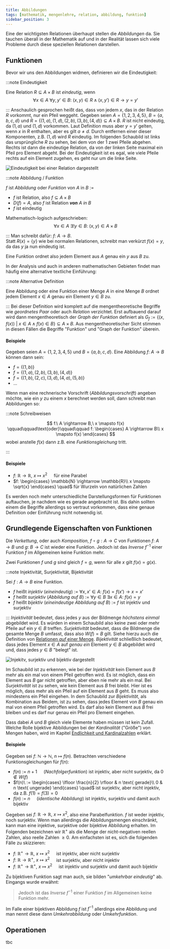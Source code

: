 ```yaml
---
title: Abbildungen
tags: [mathematik, mengenlehre, relation, abbildung, funktion]
sidebar_position: 3
---
```


Eine der wichtigsten Relationen überhaupt stellen die *Abbildungen* da.
Sie tauchen überall in der Mathematik auf und in der Realität lassen sich viele Probleme durch diese 
speziellen Relationen darstellen.

## Funktionen
Bevor wir uns den Abbildungen widmen, definieren wir die Eindeutigkeit:

:::note Eindeutigkeit

Eine Relation $R \subseteq A \times B$ ist *eindeutig*, wenn
$$
    \forall x \in A\ \forall y, y' \in B:\ (x,y) \in R \wedge (x,y') \in R \rightarrow y = y'
$$

:::
Anschaulich gesprochen heißt das, dass von jedem $x$, das in der Relation $R$ vorkommt, nur ein Pfeil weggeht.
Gegeben seien $A = \{1, 2, 3, 4, 5\}$, $B = \{a, b, c, d\}$ und $R = \{(1,a), (1,d), (2,b), (3,b), (4,d)\} \subseteq A \times B$.
$R$ ist nicht eindeutig, da $(1,a)$ und $(1,d)$ vorkommen.
Laut Definition muss aber $y=y'$ gelten, wenn $x$ in $R$ enthalten, aber es gilt $a \ne d$.
Durch entfernen einer dieser Komponenten, z.B. $(1,d)$ wird $R$ eindeutig.
Im folgenden Schaubild ist links das ursprüngliche $R$ zu sehen, bei dem von der $1$ zwei Pfeile abgehen.
Rechts ist dann die eindeutige Relation, da von der linken Seite maximal ein Pfeil pro Element abgeht.
Bei der Eindeutigkeit ist es egal, wie viele Pfeile rechts auf ein Element zugehen, es geht nur um die linke Seite.

![Eindeutigkeit bei einer Relation dargestellt](/img/mathematik/mengenlehre/relationen/eindeutige_rel.png)

:::note Abbildung / Funktion

$f$ ist *Abbildung* oder *Funktion* von $A$ in $B$ $:=$
- $f$ ist Relation, also $f \subseteq A \times B$
- $D(f) = A$, also $f$ ist Relation *__von__ $A$ in $B$*
- $f$ ist eindeutig

Mathematisch-logisch aufgeschrieben:
$$
    \forall x \in A\ \exists ! y \in B:\ (x,y) \in A \times B
$$

:::
Man schreibt dafür: $f:\ A \rightarrow B$.  
Statt $R(x) = \{y\}$ wie bei normalen Relationen, schreibt man verkürzt $f(x) = y$, da das $y$ ja nun eindeutig ist.

Eine Funktion ordnet also jedem Element aus $A$ genau ein $y$ aus $B$ zu.

In der Analysis und auch in anderen mathematischen Gebieten findet man häufig eine alternative textliche Einführung:

:::note Alternative Definition

Eine Abbildung oder eine Funktion einer Menge $A$ in eine Menge $B$ ordnet jedem Element $x \in A$ genau ein Element $y \in B$ zu.

:::
Bei dieser Definition wird komplett auf die mengentheoretische Begriffe wie *geordnetes Paar* oder auch *Relation* verzichtet.
Erst aufbauend darauf wird dann mengentheoretisch der *Graph der Funktion* definiert als $G_f := \{(x,f(x))\ |\ x \in A \wedge f(x) \in B\} \subseteq A \times B$.
Aus mengentheoretischer Sicht stimmen in diesen Fällen die Begriffe "Funktion" und "Graph der Funktion" überein.

#### Beispiele
Gegeben seien $A = \{1, 2, 3, 4, 5\}$ und $B = \{a, b, c, d\}$.
Eine Abbildung $f:\ A \rightarrow B$ können dann sein:
- $f = \{(1,b)\}$
- $f = \{(1,a), (2,b), (3,b), (4,d)\}$
- $f = \{(1,b), (2,c), (3,d), (4,a), (5,b)\}$
- ...

Wenn man eine rechnerische Vorschrift (*Abbildungsvorschrift*) angeben möchte, wie ein $y$ zu einem $x$ berechnet werden soll, 
dann schreibt man Abbildungen so:

:::note Schreibweisen

$$
    f:\ A \rightarrow B,\ x \mapsto f(x)
    \qquad\qquad\text{oder}\qquad\qquad
    f: \begin{cases}
        A \rightarrow B\\
        x \mapsto f(x)
    \end{cases}
$$
wobei anstelle $f(x)$ dann z.B. eine *Funktionsgleichung* tritt.

:::

#### Beispiele
- $f:\ \mathbb{R} \rightarrow \mathbb{R},\ x \mapsto x^2 \quad$ für eine Parabel
- $f: \begin{cases}
     \mathbb{N} \rightarrow \mathbb{R}\\
     x \mapsto \sqrt{x}
  \end{cases} \quad$ für Wurzeln von natürlichen Zahlen

Es werden noch mehr unterschiedliche Darstellungsformen für Funktionen auftauchen, je nachdem wie es gerade angebracht ist.
Bis dahin sollten einem die Begriffe allerdings so vertraut vorkommen, dass eine genaue Definition oder Einführung nicht notwendig ist.

## Grundlegende Eigenschaften von Funktionen
Die *Verkettung*, oder auch *Komposition*, $f \circ g: A \rightarrow C$ von Funktionen $f:\ A \rightarrow B$ und $g:\ B \rightarrow C$ ist wieder eine Funktion.
Jedoch ist das *Inverse* $f^{-1}$ einer Funktion $f$ im Allgemeinen keine Funktion mehr.

Zwei Funktionen $f$ und $g$ sind gleich $f=g$, wenn für alle $x$ gilt $f(x) = g(x)$.

:::note Injektivität, Surjektivität, Bijektivität

Sei $f: A \rightarrow B$ eine Funktion.
- $f$ heißt *injektiv* (*eineindeutig*) $:=\ \forall x,x' \in A:\ f(x) = f(x') \rightarrow x = x'$
- $f$ heißt *surjektiv* (*Abbildung auf $B$*) $:=\ \forall y \in B\ \exists x \in A:\ f(x) = y$
- $f$ heißt *bijektiv* (*eineindeutige Abbildung auf $B$*) $:=\ f$ ist injektiv und surjektiv

:::
*Injektivität* bedeutet, dass jedes $y$ aus der Bildmenge *höchstens einmal* abgebildet wird.
Es würden in einem Schaubild also keine zwei oder mehr Pfeile auf ein $y \in B$ treffen.
*Surjektivität* bedeutet, dass die Bildmenge die gesamte Menge $B$ umfasst, dass also $W(f) = B$ gilt. 
Siehe hierzu auch die Definition von [Relationen *auf* einer Menge](../relationen/kartesisches_produkt_relationen#definitions--und-wertebereich).
*Bijektivität* schließlich bedeutet, dass jedes Element $x \in A$ auf *genau ein* Element $y \in B$ abgebildet wird und,
dass jedes $y \in B$ "belegt" ist.

![Injekitv, surjektiv und bijektiv dargestellt](/img/mathematik/mengenlehre/relationen/bijektion.png)

Im Schaubild ist zu erkennen, wie bei der *Injektivität* kein Element aus $B$ mehr als ein mal von einem Pfeil getroffen wird.
Es ist möglich, dass ein Element aus $B$ gar nicht getroffen, aber eben nie mehr als ein mal.
Bei *Surjektivität* ist zu sehen, wie kein Element aus $B$ frei bleibt.
Hier ist es möglich, dass mehr als ein Pfeil auf ein Element aus $B$ geht.
Es muss also mindestens ein Pfeil eingehen.
In dem Schaubild zur *Bijektivität*, als Kombination aus Beidem, ist zu sehen, dass jedes Element von $B$ genau ein mal
von einem Pfeil getroffen wird. 
Es darf also kein Element aus $B$ frei bleiben und es darf nur genau ein Pfeil pro Element eingehen.

Dass dabei $A$ und $B$ gleich viele Elemente haben müssen ist kein Zufall.
Welche Rolle bijektive Abbildungen bei der *Kardinalität* ("Größe") von Mengen haben, wird im Kapitel [Endlichkeit und Kardinalzahlen](../endlichkeit) erklärt.

#### Beispiele
Gegeben sei $f:\ \mathbb{N} \rightarrow \mathbb{N},\ n \mapsto f(n)$.
Betrachten verschiedene Funktionsgleichungen für $f(n)$:
- $f(n)\ :=\ n+1 \quad$ (*Nachfolgerfunktion*) ist injektiv, aber nicht surjektiv, da $0 \notin W(f)$
- $f(n)\ := \begin{cases} \lfloor \frac{n}{2} \rfloor & n \text{ gerade}\\ 0 & n \text{ ungerade} \end{cases} \quad$ ist surjektiv, 
  aber nicht injektiv, da z.B. $f(1) = f(3) = 0$
- $f(n)\ :=\ n \quad$ (*identische Abbildung*) ist injektiv, surjektiv und damit auch bijektiv

Gegeben sei $f:\ \mathbb{R} \rightarrow \mathbb{R},\ x \mapsto x^2$, also eine Parabelfunktion.
$f$ ist weder injektiv, noch surjektiv.
Wenn man allerdings die Abbildungsmengen einschränkt, kann man eine injektive, surjektive oder bijektive Abbildung erhalten.
Im Folgenden bezeichnen wir $\mathbb{R}^+$ als die Menge der nicht-negativen reellen Zahlen, also reelle Zahlen $\ge 0$.
Am einfachsten ist es, sich die folgenden Fälle zu skizzieren:
- $f:\ \mathbb{R}^+ \rightarrow \mathbb{R},\ x \mapsto x^2 \quad$ ist injektiv, aber nicht surjektiv
- $f:\ \mathbb{R} \rightarrow \mathbb{R}^+,\ x \mapsto x^2 \quad$ ist surjektiv, aber nicht injektiv
- $f:\ \mathbb{R}^+ \rightarrow \mathbb{R}^+,\ x \mapsto x^2 \quad$ ist injektiv und surjektiv und damit auch bijektiv

Zu bijektiven Funktion sagt man auch, sie bilden "*umkehrbar eindeutig*" ab.
Eingangs wurde erwähnt:
> Jedoch ist das *Inverse* $f^{-1}$ einer Funktion $f$ im Allgemeinen keine Funktion mehr.

Im Falle einer bijektiven Abbildung $f$ ist $f^{-1}$ allerdings eine Abbildung und man nennt diese dann *Umkehrabbildung* oder *Umkehrfunktion*.

## Operationen
tbc